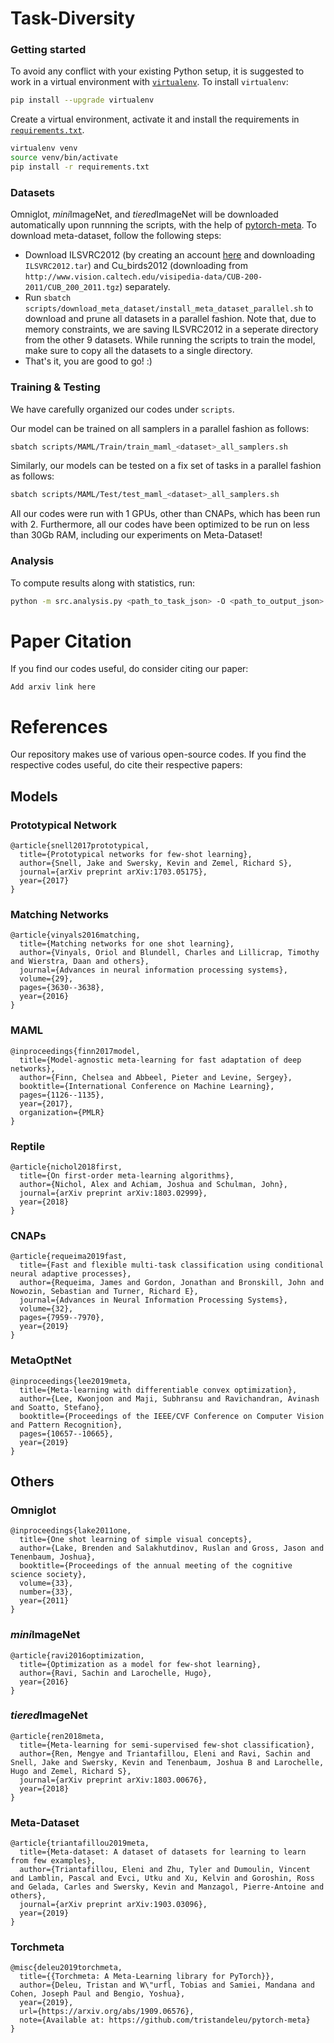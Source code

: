 # Task-Diversity

### Getting started

To avoid any conflict with your existing Python setup, it is suggested to work in a virtual environment with [`virtualenv`](https://docs.python-guide.org/dev/virtualenvs/). To install `virtualenv`:
```bash
pip install --upgrade virtualenv
```
Create a virtual environment, activate it and install the requirements in [`requirements.txt`](requirements.txt).
```bash
virtualenv venv
source venv/bin/activate
pip install -r requirements.txt
```

### Datasets

Omniglot, *mini*ImageNet, and *tiered*ImageNet will be downloaded automatically upon runnning the scripts, with the help of [pytorch-meta](https://github.com/tristandeleu/pytorch-meta). To download meta-dataset, follow the following steps:
* Download ILSVRC2012 (by creating an account [here](https://image-net.org/challenges/LSVRC/2012/index.php) and downloading `ILSVRC2012.tar`) and Cu_birds2012 (downloading from `http://www.vision.caltech.edu/visipedia-data/CUB-200-2011/CUB_200_2011.tgz`) separately.
* Run `sbatch scripts/download_meta_dataset/install_meta_dataset_parallel.sh` to download and prune all datasets in a parallel fashion. Note that, due to memory constraints, we are saving ILSVRC2012 in a seperate directory from the other 9 datasets. While running the scripts to train the model, make sure to copy all the datasets to a single directory.
* That's it, you are good to go! :)

### Training & Testing

We have carefully organized our codes under ```scripts```.

Our model can be trained on all samplers in a parallel fashion as follows:
```bash
sbatch scripts/MAML/Train/train_maml_<dataset>_all_samplers.sh
```
Similarly, our models can be tested on a fix set of tasks in a parallel fashion as follows:
```bash
sbatch scripts/MAML/Test/test_maml_<dataset>_all_samplers.sh
```

All our codes were run with 1 GPUs, other than CNAPs, which has been run with 2. Furthermore, all our codes have been optimized to be run on less than 30Gb RAM, including our experiments on Meta-Dataset!

### Analysis

To compute results along with statistics, run:
```bash
python -m src.analysis.py <path_to_task_json> -O <path_to_output_json>
```

# Paper Citation

If you find our codes useful, do consider citing our paper:
```
Add arxiv link here
```

# References

Our repository makes use of various open-source codes. If you find the respective codes useful, do cite their respective papers:

## Models

### Prototypical Network

```
@article{snell2017prototypical,
  title={Prototypical networks for few-shot learning},
  author={Snell, Jake and Swersky, Kevin and Zemel, Richard S},
  journal={arXiv preprint arXiv:1703.05175},
  year={2017}
}
```

### Matching Networks

```
@article{vinyals2016matching,
  title={Matching networks for one shot learning},
  author={Vinyals, Oriol and Blundell, Charles and Lillicrap, Timothy and Wierstra, Daan and others},
  journal={Advances in neural information processing systems},
  volume={29},
  pages={3630--3638},
  year={2016}
}
```

### MAML

```
@inproceedings{finn2017model,
  title={Model-agnostic meta-learning for fast adaptation of deep networks},
  author={Finn, Chelsea and Abbeel, Pieter and Levine, Sergey},
  booktitle={International Conference on Machine Learning},
  pages={1126--1135},
  year={2017},
  organization={PMLR}
}
```

### Reptile

```
@article{nichol2018first,
  title={On first-order meta-learning algorithms},
  author={Nichol, Alex and Achiam, Joshua and Schulman, John},
  journal={arXiv preprint arXiv:1803.02999},
  year={2018}
}
```

### CNAPs

```
@article{requeima2019fast,
  title={Fast and flexible multi-task classification using conditional neural adaptive processes},
  author={Requeima, James and Gordon, Jonathan and Bronskill, John and Nowozin, Sebastian and Turner, Richard E},
  journal={Advances in Neural Information Processing Systems},
  volume={32},
  pages={7959--7970},
  year={2019}
}
```

### MetaOptNet

```
@inproceedings{lee2019meta,
  title={Meta-learning with differentiable convex optimization},
  author={Lee, Kwonjoon and Maji, Subhransu and Ravichandran, Avinash and Soatto, Stefano},
  booktitle={Proceedings of the IEEE/CVF Conference on Computer Vision and Pattern Recognition},
  pages={10657--10665},
  year={2019}
}
```

## Others

### Omniglot

```
@inproceedings{lake2011one,
  title={One shot learning of simple visual concepts},
  author={Lake, Brenden and Salakhutdinov, Ruslan and Gross, Jason and Tenenbaum, Joshua},
  booktitle={Proceedings of the annual meeting of the cognitive science society},
  volume={33},
  number={33},
  year={2011}
}
```

### *mini*ImageNet

```
@article{ravi2016optimization,
  title={Optimization as a model for few-shot learning},
  author={Ravi, Sachin and Larochelle, Hugo},
  year={2016}
}
```

### *tiered*ImageNet

```
@article{ren2018meta,
  title={Meta-learning for semi-supervised few-shot classification},
  author={Ren, Mengye and Triantafillou, Eleni and Ravi, Sachin and Snell, Jake and Swersky, Kevin and Tenenbaum, Joshua B and Larochelle, Hugo and Zemel, Richard S},
  journal={arXiv preprint arXiv:1803.00676},
  year={2018}
}
```

### Meta-Dataset

```
@article{triantafillou2019meta,
  title={Meta-dataset: A dataset of datasets for learning to learn from few examples},
  author={Triantafillou, Eleni and Zhu, Tyler and Dumoulin, Vincent and Lamblin, Pascal and Evci, Utku and Xu, Kelvin and Goroshin, Ross and Gelada, Carles and Swersky, Kevin and Manzagol, Pierre-Antoine and others},
  journal={arXiv preprint arXiv:1903.03096},
  year={2019}
}
```

### Torchmeta

```
@misc{deleu2019torchmeta,
  title={{Torchmeta: A Meta-Learning library for PyTorch}},
  author={Deleu, Tristan and W\"urfl, Tobias and Samiei, Mandana and Cohen, Joseph Paul and Bengio, Yoshua},
  year={2019},
  url={https://arxiv.org/abs/1909.06576},
  note={Available at: https://github.com/tristandeleu/pytorch-meta}
}
```
